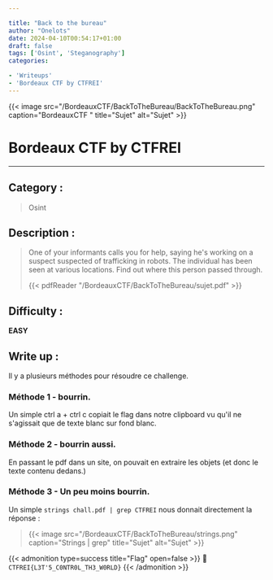 ```yaml
---

title: "Back to the bureau"
author: "Onelots"
date: 2024-04-10T00:54:17+01:00
draft: false
tags: ['Osint', 'Steganography']
categories:

- 'Writeups'
- 'Bordeaux CTF by CTFREI'
---
```


{{< image src="/BordeauxCTF/BackToTheBureau/BackToTheBureau.png" caption="BordeauxCTF " title="Sujet" alt="Sujet" >}}

# Bordeaux CTF by CTFREI

---

## Category :

> Osint

## Description :

> One of your informants calls you for help, saying he's working on a suspect suspected of trafficking in robots. The individual has been seen at various locations. Find out where this person passed through.
> 
> {{< pdfReader "/BordeauxCTF/BackToTheBureau/sujet.pdf" >}}

## Difficulty :

**EASY**

## Write up :

Il y a plusieurs méthodes pour résoudre ce challenge.

### Méthode 1 - bourrin.

Un simple ctrl a + ctrl c copiait le flag dans notre clipboard vu qu'il ne s'agissait que de texte blanc sur fond blanc.

### Méthode 2 - bourrin aussi.

En passant le pdf dans un site, on pouvait en extraire les objets (et donc le texte contenu dedans.)

### Méthode 3 - Un peu moins bourrin.

Un simple `strings chall.pdf | grep CTFREI` nous donnait directement la réponse :

> {{< image src="/BordeauxCTF/BackToTheBureau/strings.png" caption="Strings | grep" title="Sujet" alt="Sujet" >}}

{{< admonition type=success title="Flag" open=false >}}
:triangular_flag_on_post: `CTFREI{L3T'5_C0NTR0L_TH3_W0RLD}`
{{< /admonition >}}
